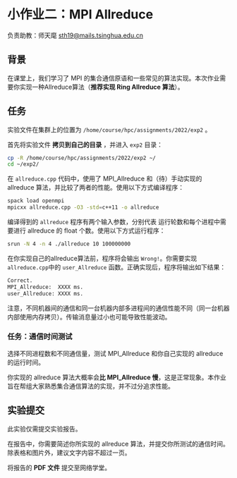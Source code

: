 # 小作业二：MPI Allreduce

负责助教：师天麾 sth19@mails.tsinghua.edu.cn

## 背景

在课堂上，我们学习了 MPI 的集合通信原语和一些常见的算法实现。本次作业需要你实现一种Allreduce算法（**推荐实现 Ring Allreduce 算法**）。

## 任务

实验文件在集群上的位置为 `/home/course/hpc/assignments/2022/exp2` 。

首先将实验文件 **拷贝到自己的目录** ，并进入 `exp2` 目录：

```bash
cp -R /home/course/hpc/assignments/2022/exp2 ~/
cd ~/exp2/
```

在 `allreduce.cpp` 代码中，使用了 MPI_Allreduce 和（待）手动实现的 allreduce 算法，并比较了两者的性能。使用以下方式编译程序：

```bash
spack load openmpi
mpicxx allreduce.cpp -O3 -std=c++11 -o allreduce
```

编译得到的 `allreduce` 程序有两个输入参数，分别代表 运行轮数和每个进程中需要进行 allreduce 的 float 个数。使用以下方式运行程序：

```bash
srun -N 4 -n 4 ./allreduce 10 100000000
```

在你实现自己的allreduce算法前，程序将会输出 `Wrong!`。你需要实现`allreduce.cpp`中的 `user_Allreduce` 函数。正确实现后，程序将输出如下结果：

```bash
Correct.
MPI_Allreduce:  XXXX ms.
user_Allreduce: XXXX ms.
```

注意，不同机器间的通信和同一台机器内部多进程间的通信性能不同（同一台机器内部使用内存拷贝）。传输消息量过小也可能导致性能波动。

### 任务：通信时间测试

选择不同进程数和不同通信量，测试 MPI_Allreduce 和你自己实现的 allreduce 的运行时间。

你实现的 allreduce 算法大概率会**比 MPI_Allreduce 慢**，这是正常现象。本作业旨在帮组大家熟悉集合通信算法的实现，并不过分追求性能。

## 实验提交

此实验仅需提交实验报告。

在报告中，你需要简述你所实现的 allreduce 算法，并提交你所测试的通信时间。除表格和图片外，建议文字内容不超过一页。

将报告的 **PDF 文件** 提交至网络学堂。